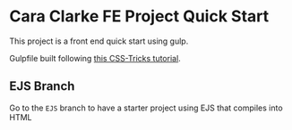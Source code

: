 # Cara Clarke FE Project Quick Start

This project is a front end quick start using gulp.

Gulpfile built following [this CSS-Tricks tutorial](https://css-tricks.com/gulp-for-beginners/).

## EJS Branch

Go to the `EJS` branch to have a starter project using EJS that compiles into HTML